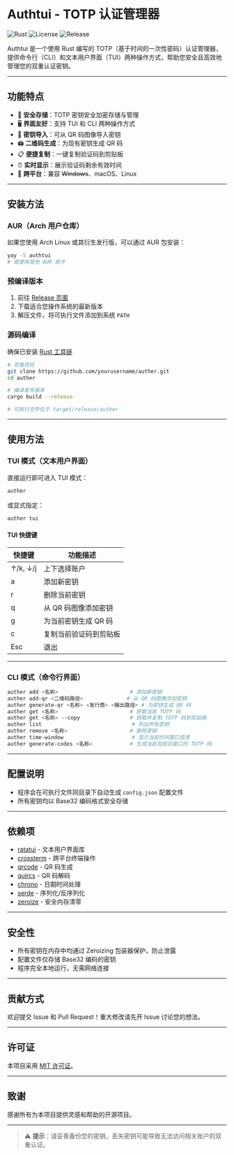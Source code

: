 # Authtui - TOTP 认证管理器

![Rust](https://img.shields.io/badge/Rust-1.60%2B-orange?logo=rust)
![License](https://img.shields.io/badge/License-MIT-yellow.svg)
![Release](https://img.shields.io/badge/Release-1.0.0-blue)

Authtui 是一个使用 Rust 编写的 TOTP（基于时间的一次性密码）认证管理器，提供命令行（CLI）和文本用户界面（TUI）两种操作方式，帮助您安全且高效地管理您的双重认证密钥。

---

## 功能特点

- 🔐 **安全存储**：TOTP 密钥安全加密存储与管理
- 🖥️ **界面友好**：支持 TUI 和 CLI 两种操作方式
- 📱 **密钥导入**：可从 QR 码图像导入密钥
- 🖨️ **二维码生成**：为现有密钥生成 QR 码
- 📋 **便捷复制**：一键复制验证码到剪贴板
- ⏰ **实时显示**：展示验证码剩余有效时间
- 🔧 **跨平台**：兼容 ~~Windows~~、macOS、Linux

---

## 安装方法

### AUR（Arch 用户仓库）

如果您使用 Arch Linux 或其衍生发行版，可以通过 AUR 包安装：

```bash
yay -S authtui
# 或使用其他 AUR 助手
```

### 预编译版本

1. 前往 [Release 页面](https://github.com/yourusername/authtui/releases)
2. 下载适合您操作系统的最新版本
3. 解压文件，将可执行文件添加到系统 `PATH`

### 源码编译

确保已安装 [Rust 工具链](https://rust-lang.org/tools/install)

```bash
# 克隆项目
git clone https://github.com/yourusername/auther.git
cd auther

# 编译发布版本
cargo build --release

# 可执行文件位于 target/release/auther
```

---

## 使用方法

### TUI 模式（文本用户界面）

直接运行即可进入 TUI 模式：

```bash
auther
```

或显式指定：

```bash
auther tui
```

#### TUI 快捷键

| 快捷键       | 功能描述                 |
|--------------|--------------------------|
| ↑/k, ↓/j     | 上下选择账户             |
| a            | 添加新密钥               |
| r            | 删除当前密钥             |
| q            | 从 QR 码图像添加密钥     |
| g            | 为当前密钥生成 QR 码     |
| c            | 复制当前验证码到剪贴板   |
| Esc          | 退出                     |

---

### CLI 模式（命令行界面）

```bash
auther add <名称>                       # 添加新密钥
auther add-qr <二维码路径>              # 从 QR 码图像添加密钥
auther generate-qr <名称> <发行商> <输出路径> # 为密钥生成 QR 码
auther get <名称>                       # 获取当前 TOTP 码
auther get <名称> --copy                # 获取并复制 TOTP 码到剪贴板
auther list                             # 列出所有密钥
auther remove <名称>                    # 删除密钥
auther time-window                      # 显示当前时间窗口信息
auther generate-codes <名称>            # 生成当前及前后窗口的 TOTP 码
```

---

## 配置说明

- 程序会在可执行文件同目录下自动生成 `config.json` 配置文件
- 所有密钥均以 Base32 编码格式安全存储

---

## 依赖项

- [ratatui](https://crates.io/crates/ratatui) - 文本用户界面库
- [crossterm](https://crates.io/crates/crossterm) - 跨平台终端操作
- [qrcode](https://crates.io/crates/qrcode) - QR 码生成
- [quircs](https://crates.io/crates/quircs) - QR 码解码
- [chrono](https://crates.io/crates/chrono) - 日期时间处理
- [serde](https://crates.io/crates/serde) - 序列化/反序列化
- [zeroize](https://crates.io/crates/zeroize) - 安全内存清零

---

## 安全性

- 所有密钥在内存中均通过 Zeroizing 包装器保护，防止泄露
- 配置文件仅存储 Base32 编码的密钥
- 程序完全本地运行，无需网络连接

---

## 贡献方式

欢迎提交 Issue 和 Pull Request！重大修改请先开 Issue 讨论您的想法。

---

## 许可证

本项目采用 [MIT 许可证](LICENSE)。

---

## 致谢

感谢所有为本项目提供灵感和帮助的开源项目。

---

> ⚠️ **提示**：请妥善备份您的密钥，丢失密钥可能导致无法访问相关账户的双重认证。
